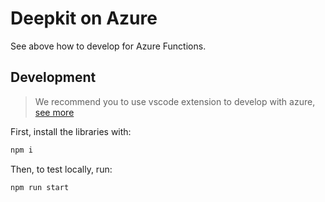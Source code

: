 # Deepkit on Azure

See above how to develop for Azure Functions.

## Development

> We recommend you to use vscode extension to develop with azure, [see more](https://docs.microsoft.com/en-us/azure/azure-functions/create-first-function-vs-code-node) 

First, install the libraries with:

```bash
npm i
```

Then, to test locally, run:

```bash
npm run start
```
